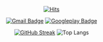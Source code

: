 <!--### Hi there 👋-->

<div align=center>

[![Hits](https://hits.seeyoufarm.com/api/count/incr/badge.svg?url=https%3A%2F%2Fgithub.com%2Fwoojin01&count_bg=%2379C83D&title_bg=%23555555&icon=&icon_color=%23E7E7E7&title=hits&edge_flat=false)](https://hits.seeyoufarm.com)
	
<!--뱃지들-->
[![Gmail Badge](https://img.shields.io/badge/Gmail-d14836?style=flat-square&logo=Gmail&logoColor=white&link=mailto:riho@gmail.com)](mailto:riho@gmail.com) 
[![Googleplay Badge](https://img.shields.io/badge/Pomo(포모도로)-fb1327?style=flat-square&logo=GooglePlay&logoColor=white&link=https://play.google.com/store/apps/details?id=com.tistory.toonflix2)](https://play.google.com/store/apps/details?id=com.tistory.toonflix2) 

</div>
<div align=center>

[![GitHub Streak](https://github-readme-streak-stats.herokuapp.com/?user=woojin01&theme=swift)](https://git.io/streak-stats)
![Top Langs](https://github-readme-stats.vercel.app/api/top-langs/?username=woojin01&layout=compact&theme=swift)

</div>

<!--
**woojin01/woojin01** is a ✨ _special_ ✨ repository because its `README.md` (this file) appears on your GitHub profile.

Here are some ideas to get you started:

- 🔭 I’m currently working on ...
- 🌱 I’m currently learning ...
- 👯 I’m looking to collaborate on ...
- 🤔 I’m looking for help with ...
- 💬 Ask me about ...
- 📫 How to reach me: ...
- 😄 Pronouns: ...
- ⚡ Fun fact: ...
-->
